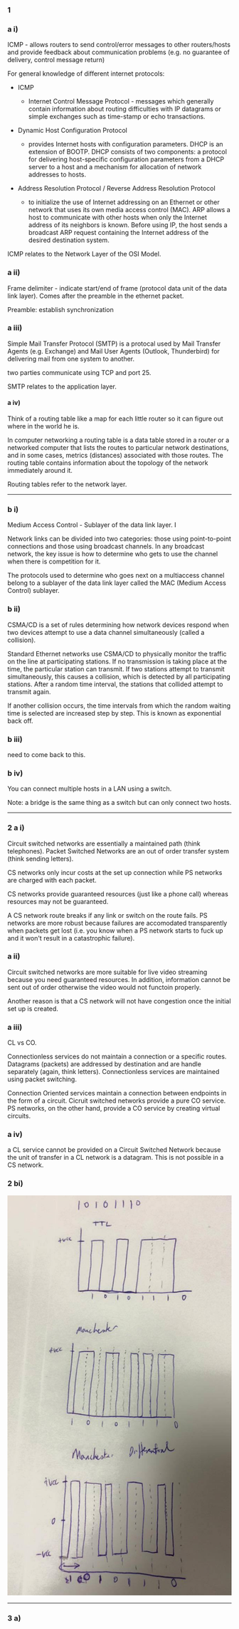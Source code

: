 ### 1

### a i) 

ICMP - allows routers to send control/error messages to other routers/hosts and provide feedback about communication problems (e.g. no guarantee of delivery, control message return) 

For general knowledge of different internet protocols:

- ICMP
  - Internet Control Message Protocol - messages which generally contain information about routing difficulties with IP datagrams or simple exchanges such as time-stamp or echo transactions.

- Dynamic Host Configuration Protocol 
  - provides Internet hosts with configuration parameters. DHCP is an extension of BOOTP. DHCP consists of two components: a protocol for delivering host-specific configuration parameters from a DHCP server to a host and a mechanism for allocation of network addresses to hosts. 

- Address Resolution Protocol / Reverse Address Resolution Protocol 
  - to initialize the use of Internet addressing on an Ethernet or other network that uses its own media access control (MAC). ARP allows a host to communicate with other hosts when only the Internet address of its neighbors is known. Before using IP, the host sends a broadcast ARP request containing the Internet address of the desired destination system. 


ICMP relates to the Network Layer of the OSI Model.

### a ii)

Frame delimiter - indicate start/end of frame (protocol data unit of the data link layer). Comes after the preamble in the ethernet packet. 

Preamble: establish synchronization


### a iii)

Simple Mail Transfer Protocol (SMTP) is a protocal used by Mail Transfer Agents (e.g. Exchange) and Mail User Agents (Outlook, Thunderbird) for delivering mail from one system to another.

two parties communicate using TCP and port 25.

SMTP relates to the application layer.



#### a iv)

Think of a routing table like a map for each little router so it can figure out where in the world he is. 

In computer networking a routing table is a data table stored in a router or a networked computer that lists the routes to particular network destinations, and in some cases, metrics (distances) associated with those routes. The routing table contains information about the topology of the network immediately around it.

Routing tables refer to the network layer.

---

### b i) 

Medium Access Control - Sublayer of the data link layer. I

Network links can be divided into two categories: those using point-to-point connections and those using broadcast channels. In any broadcast network, the key issue is how to determine who gets to use the channel when there is competition for it.

The protocols used to determine who goes next on a multiaccess channel belong to a sublayer of the data link layer called the MAC (Medium Access Control) sublayer. 

### b ii)

CSMA/CD is a set of rules determining how network devices respond when two devices attempt to use a data channel simultaneously (called a collision). 

Standard Ethernet networks use CSMA/CD to physically monitor the traffic on the line at participating stations. If no transmission is taking place at the time, the particular station can transmit. If two stations attempt to transmit simultaneously, this causes a collision, which is detected by all participating stations. After a random time interval, the stations that collided attempt to transmit again. 

If another collision occurs, the time intervals from which the random waiting time is selected are increased step by step. This is known as exponential back off.

### b iii)

need to come back to this.


### b iv)

You can connect multiple hosts in a LAN using a switch.

Note: a bridge is the same thing as a switch but can only connect two hosts. 

---

### 2 a i)

Circuit switched networks are essentially a maintained path (think telephones). Packet Switched Networks are an out of order transfer system (think sending letters).

CS networks only incur costs at the set up connection while PS networks are charged with each packet.

CS networks provide guaranteed resources (just like a phone call) whereas resources may not be guaranteed. 

A CS network route breaks if any link or switch on the route fails. PS networks are more robust because failures are accomodated transparently when packets get lost (i.e. you know when a PS network starts to fuck up and it won't result in a catastrophic failure). 

### a ii)

Circuit switched networks are more suitable for live video streaming because you need guaranteed resources. In addition, information cannot be sent out of order otherwise the video would not functoin properly.

Another reason is that a CS network will not have congestion once the initial set up is created.


###  a iii)

CL vs CO. 

Connectionless services do not maintain a connection or a specific routes. Datagrams (packets) are addressed by destination and are handle separately (again, think letters). Connectionless services are maintained using packet switching. 

Connection Oriented services maintain a connection between endpoints in the form of a circuit. Cicruit switched networks provide a pure CO service. PS networks, on the other hand, provide a CO service by creating virtual circuits.

### a iv)

a CL service cannot be provided on a Circuit Switched Network because the unit of transfer in a CL network is a datagram. This is not possible in a CS network. 

### 2 bi)

![alt text](images/2014-2bi.jpg)

---

### 3 a)






